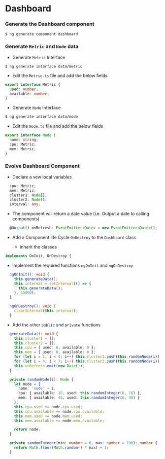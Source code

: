 # Dashboard

### Generate the Dashboard component

```
$ ng generate component dashboard
```

### Generate `Metric` and `Node` data

* Generate `Metric` Interface

```
$ ng generate interface data/metric
```

   * Edit the `Metric.ts` file and add the below fields

```typescript
export interface Metric {
  used: number;
  available: number;
}
```
* Generate `Node` Interface

```bash
$ ng generate interface data/node
```

   * Edit the `Node.ts` file and add the below fields

```typescript
export interface Node {
  name: string;
  cpu: Metric;
  mem: Metric;
}
```

### Evolve Dashboard Component

* Declare a vew local variables

```typescript
  cpu: Metric;
  mem: Metric;
  cluster1: Node[];
  cluster2: Node[];
  interval: any;
```

* The component will return a date value (i.e. Output a date to calling components)

```typescript
  @Output() onRefresh: EventEmitter<Date> = new EventEmitter<Date>();
```

* Add a Component life Cycle `OnDestroy` to the `Dashboard` class

   * inherit the classes

```typescript
implements OnInit, OnDestroy {
```

   * implement the required functions `ngOnInit` and `ngOnDestroy`

```typescript
  ngOnInit(): void {
    this.generateData();
    this.interval = setInterval(() => {
      this.generateData();
    }, 15000);
  }

  ngOnDestroy(): void {
    clearInterval(this.interval);
  }
```

* Add the other `public` and `private` functions

```typescript
  generateData(): void {
    this.cluster1 = []; 
    this.cluster2 = [];
    this.cpu = { used: 0, available: 0 };
    this.mem = { used: 0, available: 0 };
    for (let i = 1; i < 4; i++) this.cluster1.push(this.randomNode(i));
    for (let i = 4; i < 7; i++) this.cluster2.push(this.randomNode(i));
    this.onRefresh.emit(new Date());
  }

  private randomNode(i): Node {
    let node = {
      name: 'node' + i, 
      cpu: { available: 16, used: this.randomInteger(0, 16) }, 
      mem: { available: 48, used: this.randomInteger(0, 48) }
    };
    this.cpu.used += node.cpu.used;
    this.cpu.available += node.cpu.available;
    this.mem.used += node.mem.used;
    this.mem.available += node.mem.available;

    return node;
  }

  private randomInteger(min: number = 0, max: number = 100): number {
    return Math.floor(Math.random() * max) + 1;
  }
```
